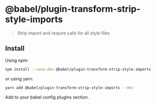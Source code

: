 # @babel/plugin-transform-strip-style-imports

> Strip import and require calls for all style files

## Install

Using npm:

```sh
npm install --save-dev @babel/plugin-transform-strip-style-imports
```

or using yarn:

```sh
yarn add @babel/plugin-transform-strip-style-imports --dev
```

Add to your babel config plugins section.

